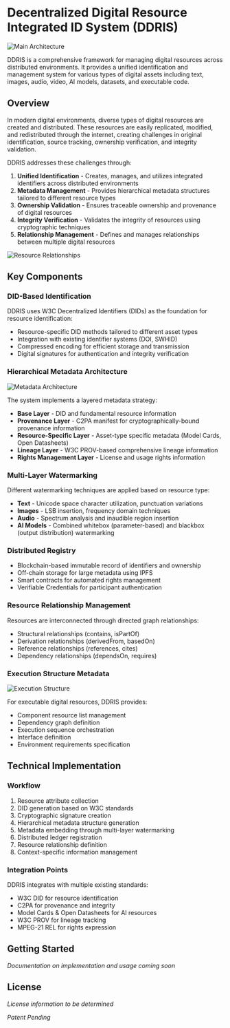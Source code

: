 # Decentralized Digital Resource Integrated ID System (DDRIS)

![Main Architecture](doc/images/ddris-architecture.svg)

DDRIS is a comprehensive framework for managing digital resources across distributed environments. It provides a unified identification and management system for various types of digital assets including text, images, audio, video, AI models, datasets, and executable code.

## Overview

In modern digital environments, diverse types of digital resources are created and distributed. These resources are easily replicated, modified, and redistributed through the internet, creating challenges in original identification, source tracking, ownership verification, and integrity validation.

DDRIS addresses these challenges through:

1. **Unified Identification** - Creates, manages, and utilizes integrated identifiers across distributed environments
2. **Metadata Management** - Provides hierarchical metadata structures tailored to different resource types
3. **Ownership Validation** - Ensures traceable ownership and provenance of digital resources
4. **Integrity Verification** - Validates the integrity of resources using cryptographic techniques
5. **Relationship Management** - Defines and manages relationships between multiple digital resources

![Resource Relationships](doc/images/resource-relationships.svg)

## Key Components

### DID-Based Identification

DDRIS uses W3C Decentralized Identifiers (DIDs) as the foundation for resource identification:

- Resource-specific DID methods tailored to different asset types
- Integration with existing identifier systems (DOI, SWHID)
- Compressed encoding for efficient storage and transmission
- Digital signatures for authentication and integrity verification

### Hierarchical Metadata Architecture

![Metadata Architecture](doc/images/metadata-hierarchy.svg)

The system implements a layered metadata strategy:

- **Base Layer** - DID and fundamental resource information
- **Provenance Layer** - C2PA manifest for cryptographically-bound provenance information
- **Resource-Specific Layer** - Asset-type specific metadata (Model Cards, Open Datasheets)
- **Lineage Layer** - W3C PROV-based comprehensive lineage information
- **Rights Management Layer** - License and usage rights information

### Multi-Layer Watermarking

Different watermarking techniques are applied based on resource type:

- **Text** - Unicode space character utilization, punctuation variations
- **Images** - LSB insertion, frequency domain techniques
- **Audio** - Spectrum analysis and inaudible region insertion
- **AI Models** - Combined whitebox (parameter-based) and blackbox (output distribution) watermarking

### Distributed Registry

- Blockchain-based immutable record of identifiers and ownership
- Off-chain storage for large metadata using IPFS
- Smart contracts for automated rights management
- Verifiable Credentials for participant authentication

### Resource Relationship Management

Resources are interconnected through directed graph relationships:

- Structural relationships (contains, isPartOf)
- Derivation relationships (derivedFrom, basedOn)
- Reference relationships (references, cites)
- Dependency relationships (dependsOn, requires)

### Execution Structure Metadata

![Execution Structure](doc/images/execution-structure.svg)

For executable digital resources, DDRIS provides:

- Component resource list management
- Dependency graph definition
- Execution sequence orchestration
- Interface definition
- Environment requirements specification

## Technical Implementation

### Workflow

1. Resource attribute collection
2. DID generation based on W3C standards
3. Cryptographic signature creation
4. Hierarchical metadata structure generation
5. Metadata embedding through multi-layer watermarking
6. Distributed ledger registration
7. Resource relationship definition
8. Context-specific information management

### Integration Points

DDRIS integrates with multiple existing standards:

- W3C DID for resource identification
- C2PA for provenance and integrity
- Model Cards & Open Datasheets for AI resources
- W3C PROV for lineage tracking
- MPEG-21 REL for rights expression

## Getting Started

*Documentation on implementation and usage coming soon*

## License

*License information to be determined*

*Patent Pending*
